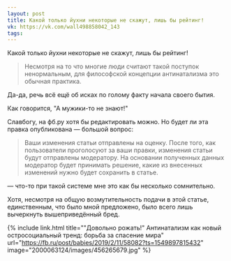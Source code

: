 ```yaml
---
layout: post
title: Какой только йухни некоторые не скажут, лишь бы рейтинг!
vk: https://vk.com/wall498858042_143
tags:
---
```

Какой только йухни некоторые не скажут, лишь бы рейтинг!

>Несмотря на то что многие люди считают такой поступок ненормальным, для философской концепции антинатализма это обычная практика.

Да-да, речь всё ещё об исках по голому факту начала своего бытия.

Как говорится, "А мужики-то не знают!" 

Славбогу, на фб.ру хотя бы редактировать можно. Но будет ли эта правка опубликована — большой вопрос: 

>Ваши изменения статьи отправлены на оценку. После того, как пользователи проголосуют за ваши правки, изменения статьи будут отправлены модератору. На основании полученных данных модератор будет принимать решение, какие из внесенных изменений нужно будет сохранить в статье.

— что-то при такой системе мне это как бы несколько сомнительно. 

Хотя, несмотря на общую возмутительность подачи в этой статье, единственным, что было мной предложено, было всего лишь вычеркнуть вышеприведённый бред.

{% include link.html title="\"Довольно рожать!\" Антинатализм как новый остросоциальный тренд: борьба за спасение мира" url="https://fb.ru/post/babies/2019/2/11/58082?ts=1549897815432" image="2000063124/images/456265679.jpg" %}